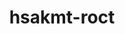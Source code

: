 ---
title: "hsakmt-roct"
layout: cache
categories: [package, v2025.07.0]
meta: {"compilers": ["gcc@11.4.0", "gcc@13.2.0"], "num_specs": 3, "num_specs_by_stack": {"hep": 1, "ml-linux-x86_64-rocm": 2, "root": 3}, "oss": ["ubuntu22.04", "ubuntu24.04"], "platforms": ["linux"], "stacks": ["hep", "ml-linux-x86_64-rocm", "root"], "targets": ["x86_64_v3"], "versions": ["5.7.1", "6.2.4"]}
spec_details: [{"compiler": "gcc@13.2.0", "hash": "4qc3rfq3daoircxjysrkndu2evzcn7tt", "os": "ubuntu24.04", "platform": "linux", "size": "-", "stacks": ["ml-linux-x86_64-rocm", "root"], "target": "x86_64_v3", "variants": ["~asan", "build_system=cmake", "build_type=Release", "generator=make", "~ipo"], "versions": ["6.2.4"]}, {"compiler": "gcc@11.4.0", "hash": "hzcfwpfk4zadbszwjmccqbak6muqolwu", "os": "ubuntu22.04", "platform": "linux", "size": "-", "stacks": ["hep", "root"], "target": "x86_64_v3", "variants": ["~asan", "build_system=cmake", "build_type=Release", "generator=make", "~ipo"], "versions": ["5.7.1"]}, {"compiler": "gcc@13.2.0", "hash": "q56sg6ayp7ut7snzksqhr3wbu42z7iyd", "os": "ubuntu24.04", "platform": "linux", "size": "-", "stacks": ["ml-linux-x86_64-rocm", "root"], "target": "x86_64_v3", "variants": ["~asan", "build_system=cmake", "build_type=Release", "generator=make", "~ipo"], "versions": ["6.2.4"]}]
---